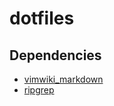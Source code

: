 # dotfiles

## Dependencies
- [vimwiki_markdown](https://github.com/patrickdavey/vimwiki_markdown)
- [ripgrep](https://github.com/BurntSushi/ripgrep)
